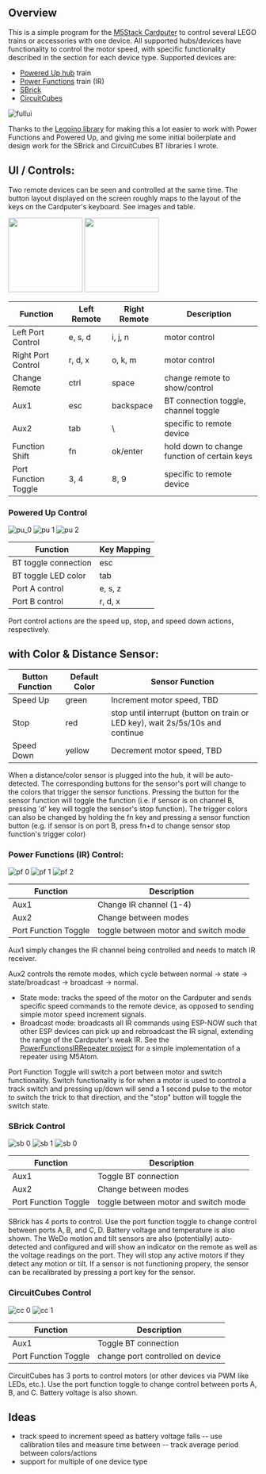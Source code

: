 ## Overview

This is a simple program for the [M5Stack Cardputer](https://shop.m5stack.com/products/m5stack-cardputer-kit-w-m5stamps3) to control several LEGO trains or accessories with one device. All supported hubs/devices have functionality to control the motor speed, with specific functionality described in the section for each device type. Supported devices are:
- [Powered Up hub](https://www.lego.com/en-us/product/hub-88009) train
- [Power Functions](https://www.lego.com/en-us/product/lego-power-functions-ir-receiver-8884) train (IR)
- [SBrick](https://sbrick.com/product/sbrick-plus/)
- [CircuitCubes](https://circuitcubes.com/collections/cubes/products/bluetooth-battery-cube)

![fullui](https://github.com/nonik0/CardputerLegoTrainControl/assets/17152317/d713165a-d66a-4d2f-bdc0-0e0b87c3a16d) 

Thanks to the [Legoino library](https://github.com/corneliusmunz/legoino) for making this a lot easier to work with Power Functions and Powered Up, and giving me some initial boilerplate and design work for the SBrick and CircuitCubes BT libraries I wrote.  




## UI / Controls:

Two remote devices can be seen and controlled at the same time. The button layout displayed on the screen roughly maps to the layout of the keys on the Cardputer's keyboard. See images and table.

<img src="https://github.com/nonik0/CardputerLegoTrainControl/assets/17152317/bd67b872-6862-4e7d-930b-4c32f1ba2417" height="150">
<img src="https://github.com/nonik0/CardputerLegoTrainControl/assets/17152317/8cdf71d5-faee-4006-82c4-5f3f162098a8" height="150">


Function|Left Remote|Right Remote|Description
---|---|---|---
Left Port Control | e, s, d | i, j, n | motor control
Right Port Control | r, d, x | o, k, m | motor control
Change Remote | ctrl | space | change remote to show/control
Aux1 | esc | backspace | BT connection toggle, channel toggle
Aux2 | tab | \ | specific to remote device
Function Shift | fn | ok/enter | hold down to change function of certain keys
Port Function Toggle | 3, 4 | 8, 9 | specific to remote device


### Powered Up Control
![pu_0](https://github.com/nonik0/CardputerLegoTrainControl/assets/17152317/b3bf5688-521c-4152-85a0-a81d316036f5) ![pu 1](https://github.com/nonik0/CardputerLegoTrainControl/assets/17152317/96a9bf02-faa8-4c22-b871-32faa0d1c135) ![pu 2](https://github.com/nonik0/CardputerLegoTrainControl/assets/17152317/6d80bd5f-246f-413b-90f1-6d7ad0c0e6c3)

Function|Key Mapping
---|---
BT toggle connection|esc
BT toggle LED color|tab
Port A control|e, s, z
Port B control|r, d, x

Port control actions are the speed up, stop, and speed down actions, respectively.

## with Color & Distance Sensor:

Button Function|Default Color|Sensor Function
---|---|---
Speed Up|green|Increment motor speed, TBD
Stop|red|stop until interrupt (button on train or LED key), wait 2s/5s/10s and continue
Speed Down|yellow|Decrement motor speed, TBD

When a distance/color sensor is plugged into the hub, it will be auto-detected. The corresponding buttons for the sensor's port will change to the colors that trigger the sensor functions. Pressing the button for the sensor function will toggle the function (i.e. if sensor is on channel B, pressing 'd' key will toggle the sensor's stop function). The trigger colors can also be changed by holding the fn key and pressing a sensor function button (e.g. if sensor is on port B, press fn+d to change sensor stop function's trigger color)

### Power Functions (IR) Control:
![pf 0](https://github.com/nonik0/CardputerLegoTrainControl/assets/17152317/e86164c6-09c4-43ae-8f12-f5abf81bdc0b) ![pf 1](https://github.com/nonik0/CardputerLegoTrainControl/assets/17152317/08ec4ebe-c890-48d8-826a-fd4885625818) ![pf 2](https://github.com/nonik0/CardputerLegoTrainControl/assets/17152317/3453f76d-1aac-4895-ba0b-72ba40b0dc3d)

Function|Description
---|---
Aux1 | Change IR channel (1-4)
Aux2 | Change between modes
Port Function Toggle | toggle between motor and switch mode

Aux1 simply changes the IR channel being controlled and needs to match IR receiver.

Aux2 controls the remote modes, which cycle between normal -> state -> state/broadcast -> broadcast -> normal.
- State mode: tracks the speed of the motor on the Cardputer and sends specific speed commands to the remote device, as opposed to sending simple motor speed increment signals.
- Broadcast mode: broadcasts all IR commands using ESP-NOW such that other ESP devices can pick up and rebroadcast the IR signal, extending the range of the Cardputer's weak IR. See the [PowerFunctionsIRRepeater project](https://github.com/nonik0/CardputerLegoTrainControl/tree/main/PowerFunctionsIrRepeater) for a simple implementation of a repeater using M5Atom.

Port Function Toggle will switch a port between motor and switch functionality. Switch functionality is for when a motor is used to control a track switch and pressing up/down will send a 1 second pulse to the motor to switch the trick to that direction, and the "stop" button will toggle the switch state.

### SBrick Control
![sb 0](https://github.com/nonik0/CardputerLegoTrainControl/assets/17152317/4cfd4a95-b84b-43b6-9d35-43b9bec420ea) ![sb 1](https://github.com/nonik0/CardputerLegoTrainControl/assets/17152317/6d868b47-a0a2-4b16-ae91-9f238340835b) ![sb 0](https://github.com/nonik0/CardputerLegoTrainControl/assets/17152317/faf889aa-e815-472d-80a9-a64d1f1c70bb)

Function|Description
---|---
Aux1 | Toggle BT connection
Aux2 | Change between modes
Port Function Toggle | toggle between motor and switch mode

SBrick has 4 ports to control. Use the port function toggle to change control between ports A, B, and C, D. Battery voltage and temperature is also shown. The WeDo motion and tilt sensors are also (potentially) auto-detected and configured and will show an indicator on the remote as well as the voltage readings on the port. They will stop any active motors if they detect any motion or tilt. If a sensor is not functioning propery, the sensor can be recalibrated by pressing a port key for the sensor.

### CircuitCubes Control
![cc 0](https://github.com/nonik0/CardputerLegoTrainControl/assets/17152317/3fa51683-2be4-45fc-97ec-67601e9f7b19) ![cc 1](https://github.com/nonik0/CardputerLegoTrainControl/assets/17152317/ba52a255-dab0-4d76-a298-05d9549f51fb)

Function|Description
---|---
Aux1 | Toggle BT connection
Port Function Toggle | change port controlled on device

CircuitCubes has 3 ports to control motors (or other devices via PWM like LEDs, etc.). Use the port function toggle to change control between ports A, B, and C. Battery voltage is also shown.

## Ideas
- track speed to increment speed as battery voltage falls
-- use calibration tiles and measure time between
-- track average period between colors/actions
- support for multiple of one device type
